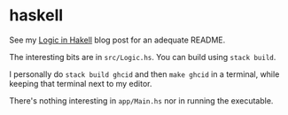# haskell

See my [Logic in Hakell](https://cvlad.info/clasical-logic-in-haskell/) blog 
post for an adequate README.

The interesting bits are in `src/Logic.hs`. You can build using `stack build`.

I personally do `stack build ghcid` and then `make ghcid` in a terminal, while
keeping that terminal next to my editor.

There's nothing interesting in `app/Main.hs` nor in running the executable.
